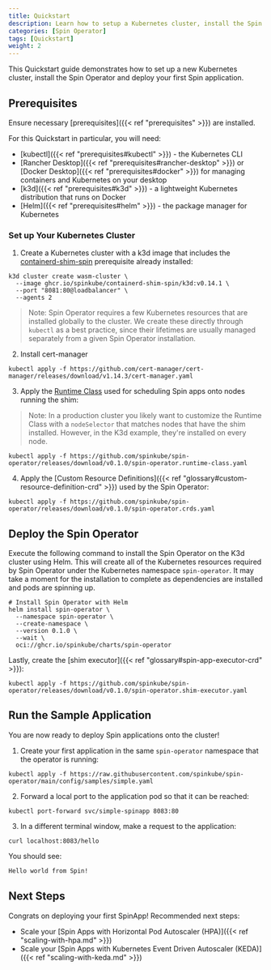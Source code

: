 ```yaml
---
title: Quickstart 
description: Learn how to setup a Kubernetes cluster, install the Spin Operator and run your first Spin App
categories: [Spin Operator]
tags: [Quickstart]
weight: 2
---
```


This Quickstart guide demonstrates how to set up a new Kubernetes cluster, install the Spin Operator and deploy your first Spin application.

## Prerequisites

Ensure necessary [prerequisites]({{< ref "prerequisites" >}}) are installed.

For this Quickstart in particular, you will need:

- [kubectl]({{< ref "prerequisites#kubectl" >}}) - the Kubernetes CLI
- [Rancher Desktop]({{< ref "prerequisites#rancher-desktop" >}}) or [Docker Desktop]({{< ref "prerequisites#docker" >}}) for managing containers and Kubernetes on your desktop
- [k3d]({{< ref "prerequisites#k3d" >}}) - a lightweight Kubernetes distribution that runs on Docker
- [Helm]({{< ref "prerequisites#helm" >}}) - the package manager for Kubernetes

### Set up Your Kubernetes Cluster

1. Create a Kubernetes cluster with a k3d image that includes the [containerd-shim-spin](https://github.com/spinkube/containerd-shim-spin) prerequisite already installed:

```console  { data-plausible="copy-quick-create-k3d" }
k3d cluster create wasm-cluster \
  --image ghcr.io/spinkube/containerd-shim-spin/k3d:v0.14.1 \
  --port "8081:80@loadbalancer" \
  --agents 2
```

> Note: Spin Operator requires a few Kubernetes resources that are installed globally to the cluster. We create these directly through `kubectl` as a best practice, since their lifetimes are usually managed separately from a given Spin Operator installation.

2. Install cert-manager

```console { data-plausible="copy-quick-install-cert-manager" }
kubectl apply -f https://github.com/cert-manager/cert-manager/releases/download/v1.14.3/cert-manager.yaml
```

3. Apply the [Runtime Class](https://github.com/spinkube/spin-operator/blob/main/config/samples/spin-runtime-class.yaml) used for scheduling Spin apps onto nodes running the shim:

> Note: In a production cluster you likely want to customize the Runtime Class with a `nodeSelector` that matches nodes that have the shim installed. However, in the K3d example, they're installed on every node. 

```console { data-plausible="copy-quick-apply-runtime-class" }
kubectl apply -f https://github.com/spinkube/spin-operator/releases/download/v0.1.0/spin-operator.runtime-class.yaml
```

4. Apply the [Custom Resource Definitions]({{< ref "glossary#custom-resource-definition-crd" >}}) used by the Spin Operator:

```console { data-plausible="copy-quick-apply-crd" }
kubectl apply -f https://github.com/spinkube/spin-operator/releases/download/v0.1.0/spin-operator.crds.yaml
```

## Deploy the Spin Operator

Execute the following command to install the Spin Operator on the K3d cluster using Helm. This will create all of the Kubernetes resources required by Spin Operator under the Kubernetes namespace `spin-operator`. It may take a moment for the installation to complete as dependencies are installed and pods are spinning up.

```console { data-plausible="copy-quick-deploy-operator" }
# Install Spin Operator with Helm
helm install spin-operator \
  --namespace spin-operator \
  --create-namespace \
  --version 0.1.0 \
  --wait \
  oci://ghcr.io/spinkube/charts/spin-operator
```

Lastly, create the [shim executor]({{< ref "glossary#spin-app-executor-crd" >}}):

```console { data-plausible="copy-quick-create-shim-executor" }
kubectl apply -f https://github.com/spinkube/spin-operator/releases/download/v0.1.0/spin-operator.shim-executor.yaml
```

## Run the Sample Application

You are now ready to deploy Spin applications onto the cluster!

1. Create your first application in the same `spin-operator` namespace that the operator is running:

```console { data-plausible="copy-quick-deploy-sample" }
kubectl apply -f https://raw.githubusercontent.com/spinkube/spin-operator/main/config/samples/simple.yaml
```

2. Forward a local port to the application pod so that it can be reached:

```console { data-plausible="copy-quick-forward-local-port" }
kubectl port-forward svc/simple-spinapp 8083:80
```

3. In a different terminal window, make a request to the application:

```console { data-plausible="copy-quick-make-request" }
curl localhost:8083/hello
```

You should see:

```bash
Hello world from Spin!
```

## Next Steps

Congrats on deploying your first SpinApp! Recommended next steps:

- Scale your [Spin Apps with Horizontal Pod Autoscaler (HPA)]({{< ref "scaling-with-hpa.md" >}})
- Scale your [Spin Apps with Kubernetes Event Driven Autoscaler (KEDA)]({{< ref "scaling-with-keda.md" >}})
